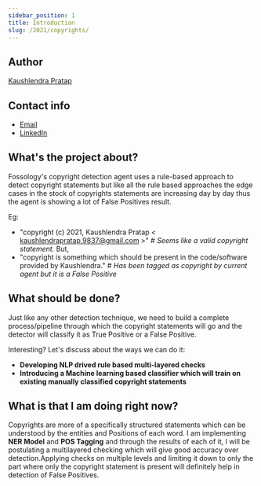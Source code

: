```yaml
---
sidebar_position: 1
title: Introduction
slug: /2021/copyrights/
---
```

<!--
SPDX-License-Identifier: CC-BY-SA-4.0

SPDX-FileCopyrightText: 2021 Kaushlendra Pratap <kaushlendrapratap.9837@gmail.com>
-->

## Author

[Kaushlendra Pratap](https://github.com/Kaushl2208)

## Contact info

- [Email](mailto:kaushlendrapratap.9837@gmail.com)
- [LinkedIn](https://linkedin.com/in/kaushl2208)

## What's the project about?

Fossology's copyright detection agent uses a rule-based approach to detect copyright statements but like all the rule based approaches the edge cases in the stock of copyrights statements are increasing day by day thus the agent is showing a lot of False Positives result. 

Eg:
- "copyright (c) 2021, Kaushlendra Pratap < kaushlendrapratap.9837@gmail.com >"   # *Seems like a valid copyright statement.*
But,
- "copyright is something which should be present in the code/software provided by Kaushlendra."    #  *Has been tagged as copyright by current agent but it is a False Positive*

## What should be done?

Just like any other detection technique, we need to build a complete process/pipeline through which the copyright statements will go and the detector will classify it as True Positive or a False Positive.

Interesting? Let's discuss about the ways we can do it:

- **Developing NLP drived rule based multi-layered checks**
- **Introducing a Machine learning based classifier which will train on existing manually classified copyright statements**

## What is that I am doing right now?

Copyrights are more of a specifically structured statements which can be understood by the entities and Positions of each word. I am implementing  **NER Model** and **POS Tagging** and through the results of each of it, I will be postulating a multilayered checking which will give good accuracy over detection.Applying checks on multiple levels and limiting it down to only the part where only the copyright statement is present will definitely help in detection of False Positives.